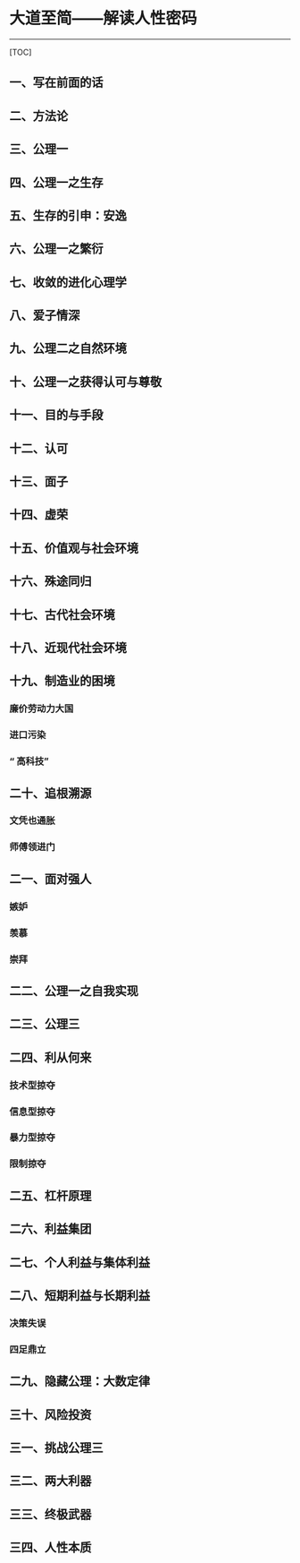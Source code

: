 # 大道至简——解读人性密码
---
[TOC]

## 一、写在前面的话
## 二、方法论
## 三、公理一
## 四、公理一之生存
## 五、生存的引申：安逸
## 六、公理一之繁衍
## 七、收敛的进化心理学
## 八、爱子情深
## 九、公理二之自然环境
## 十、公理一之获得认可与尊敬
## 十一、目的与手段
## 十二、认可
## 十三、面子
## 十四、虚荣
## 十五、价值观与社会环境
## 十六、殊途同归
## 十七、古代社会环境
## 十八、近现代社会环境
## 十九、制造业的困境
### 廉价劳动力大国
### 进口污染
### “ 高科技” 
## 二十、追根溯源
### 文凭也通胀
### 师傅领进门
## 二一、面对强人
### 嫉妒
### 羡慕
### 崇拜
## 二二、公理一之自我实现
## 二三、公理三
## 二四、利从何来
### 技术型掠夺
### 信息型掠夺
### 暴力型掠夺
### 限制掠夺
## 二五、杠杆原理
## 二六、利益集团
## 二七、个人利益与集体利益
## 二八、短期利益与长期利益
### 决策失误
### 四足鼎立
## 二九、隐藏公理：大数定律
## 三十、风险投资
## 三一、挑战公理三
## 三二、两大利器
## 三三、终极武器
## 三四、人性本质